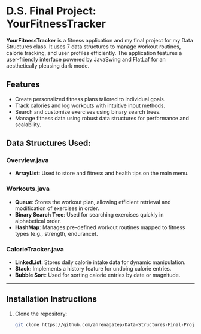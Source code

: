 # D.S. Final Project: YourFitnessTracker

**YourFitnessTracker** is a fitness application and my final project for my Data Structures class. It uses 7 data structures to manage workout routines, calorie tracking, and user profiles efficiently. The application features a user-friendly interface powered by JavaSwing and FlatLaf for an aesthetically pleasing dark mode.

## Features
- Create personalized fitness plans tailored to individual goals.
- Track calories and log workouts with intuitive input methods.
- Search and customize exercises using binary search trees.
- Manage fitness data using robust data structures for performance and scalability.

## Data Structures Used:
### Overview.java
- **ArrayList**: Used to store and fitness and health tips on the main menu.

### Workouts.java
- **Queue**: Stores the workout plan, allowing efficient retrieval and modification of exercises in order.
- **Binary Search Tree**: Used for searching exercises quickly in alphabetical order.
- **HashMap**: Manages pre-defined workout routines mapped to fitness types (e.g., strength, endurance).

### CalorieTracker.java
- **LinkedList**: Stores daily calorie intake data for dynamic manipulation.
- **Stack**: Implements a history feature for undoing calorie entries.
- **Bubble Sort**: Used for sorting calorie entries by date or magnitude.

---

## Installation Instructions
1. Clone the repository:
   ```bash
   git clone https://github.com/ahrenagatep/Data-Structures-Final-Project.git
   ```
